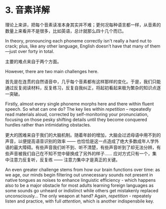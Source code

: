 # 3. 音素详解

理论上来讲，把每个音素读准本身其实并不难；更何况每种语言都一样，从音素的数量上来看并不是很多，比如英语，总计就那么四十几个而已。

In theory, pronouncing each phoneme correctly isn't really a hard nut to crack; plus, like any other language, English doesn’t have that many of them—just over forty in total.

主要的难点来自于两个方面。

However, there are two main challenges here.

首先是在连贯的自然语音中，几乎每个音素都有这样那样的变化。于是，我们只能通过反复阅读材料，反复练习，反复自我纠正，将起初看起来极为繁杂的知识点逐一突破。

Firstly, almost every single phoneme morphs here and there within fluent speech. So what can one do? The key lies within *repetition* – repeatedly read materials aloud, corrected by self-monitoring your pronunciation, focusing on those pesky shifting details until they become conquered hurdles rather than intimidating obstacles.

更大的困难来自于我们的大脑机制。随着年龄的增加，大脑会过滤母语中用不到的声音，以便提高语音识别的效率 —— 也恰恰是这一点造成了绝大多数成年人学外语的最大障碍。有些声音我们听不到、听不清楚，有些声音听到了却无法分辨，有些声音被我们自己在不知不觉中替换成了另外的样子…… 应对方式只有一个，集中注意力反复听，反复练 —— 注意力集中才是真正的关键。

An even greater challenge stems from how our brain functions over time: as we age, our minds begin filtering out unnecessary sounds not present in native tongues as noises to enhance linguistic efficiency - which happens also to be a major obstacle for most adults learning foreign languages as some sounds go unheard or indistinct while others get mistakenly replaced unconsciously... The only weapon at hand? Again, *repetition* - repeately listen and practice, with full *attention*, which is another indispensbile key.
